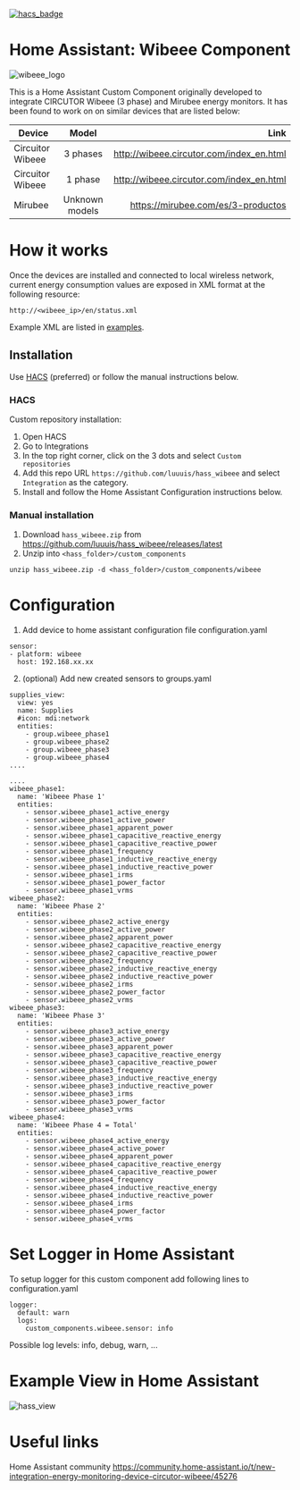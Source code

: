 [![hacs_badge](https://img.shields.io/badge/HACS-Custom-orange.svg?style=for-the-badge)](https://github.com/custom-components/hacs)

# Home Assistant: Wibeee Component
![wibeee_logo](https://wibeee.com/wp-content/uploads/2018/09/logo.png)

This is a Home Assistant Custom Component originally developed to integrate CIRCUTOR Wibeee (3 phase)
and Mirubee energy monitors. It has been found to work on on similar devices that are listed below:

| Device        | Model           | Link  |
| ------------- |:-------------:| -----:|
|Circuitor Wibeee| 3 phases | http://wibeee.circutor.com/index_en.html |
|Circuitor Wibeee| 1 phase |  http://wibeee.circutor.com/index_en.html  |
|Mirubee| Unknown models |  https://mirubee.com/es/3-productos |

# How it works

Once the devices are installed and connected to local wireless network, current energy consumption
values are exposed in XML format at the following resource:

`http://<wibeee_ip>/en/status.xml`

Example XML are listed in [examples](./examples).

## Installation

Use [HACS](https://hacs.xyz) (preferred) or follow the manual instructions below.

### HACS
Custom repository installation: 
1. Open HACS
2. Go to Integrations
3. In the top right corner, click on the 3 dots and select `Custom repositories`
4. Add this repo URL `https://github.com/luuuis/hass_wibeee` and select `Integration` as the category.
5. Install and follow the Home Assistant Configuration instructions below.

### Manual installation

1. Download `hass_wibeee.zip` from https://github.com/luuuis/hass_wibeee/releases/latest
2. Unzip into `<hass_folder>/custom_components`
```
unzip hass_wibeee.zip -d <hass_folder>/custom_components/wibeee
```

# Configuration
1. Add device to home assistant configuration file configuration.yaml

```
sensor:
- platform: wibeee
  host: 192.168.xx.xx
```

2. (optional) Add new created sensors to groups.yaml

```
supplies_view:
  view: yes
  name: Supplies
  #icon: mdi:network
  entities:
    - group.wibeee_phase1
    - group.wibeee_phase2
    - group.wibeee_phase3
    - group.wibeee_phase4
....

....
wibeee_phase1:
  name: 'Wibeee Phase 1'
  entities:
    - sensor.wibeee_phase1_active_energy
    - sensor.wibeee_phase1_active_power
    - sensor.wibeee_phase1_apparent_power
    - sensor.wibeee_phase1_capacitive_reactive_energy
    - sensor.wibeee_phase1_capacitive_reactive_power
    - sensor.wibeee_phase1_frequency
    - sensor.wibeee_phase1_inductive_reactive_energy
    - sensor.wibeee_phase1_inductive_reactive_power
    - sensor.wibeee_phase1_irms
    - sensor.wibeee_phase1_power_factor
    - sensor.wibeee_phase1_vrms
wibeee_phase2:
  name: 'Wibeee Phase 2'
  entities:
    - sensor.wibeee_phase2_active_energy
    - sensor.wibeee_phase2_active_power
    - sensor.wibeee_phase2_apparent_power
    - sensor.wibeee_phase2_capacitive_reactive_energy
    - sensor.wibeee_phase2_capacitive_reactive_power
    - sensor.wibeee_phase2_frequency
    - sensor.wibeee_phase2_inductive_reactive_energy
    - sensor.wibeee_phase2_inductive_reactive_power
    - sensor.wibeee_phase2_irms
    - sensor.wibeee_phase2_power_factor
    - sensor.wibeee_phase2_vrms
wibeee_phase3:
  name: 'Wibeee Phase 3'
  entities:
    - sensor.wibeee_phase3_active_energy
    - sensor.wibeee_phase3_active_power
    - sensor.wibeee_phase3_apparent_power
    - sensor.wibeee_phase3_capacitive_reactive_energy
    - sensor.wibeee_phase3_capacitive_reactive_power
    - sensor.wibeee_phase3_frequency
    - sensor.wibeee_phase3_inductive_reactive_energy
    - sensor.wibeee_phase3_inductive_reactive_power
    - sensor.wibeee_phase3_irms
    - sensor.wibeee_phase3_power_factor
    - sensor.wibeee_phase3_vrms
wibeee_phase4:
  name: 'Wibeee Phase 4 = Total'
  entities:
    - sensor.wibeee_phase4_active_energy
    - sensor.wibeee_phase4_active_power
    - sensor.wibeee_phase4_apparent_power
    - sensor.wibeee_phase4_capacitive_reactive_energy
    - sensor.wibeee_phase4_capacitive_reactive_power
    - sensor.wibeee_phase4_frequency
    - sensor.wibeee_phase4_inductive_reactive_energy
    - sensor.wibeee_phase4_inductive_reactive_power
    - sensor.wibeee_phase4_irms
    - sensor.wibeee_phase4_power_factor
    - sensor.wibeee_phase4_vrms
```

# Set Logger in Home Assistant

To setup logger for this custom component add following lines to configuration.yaml

```
logger:
  default: warn
  logs:
    custom_components.wibeee.sensor: info
```

Possible log levels: info, debug, warn, ...

# Example View in Home Assistant

![hass_view](https://i.imgur.com/PL3Qr4L.png "Example View in Home Assistant")

# Useful links

Home Assistant community
https://community.home-assistant.io/t/new-integration-energy-monitoring-device-circutor-wibeee/45276
